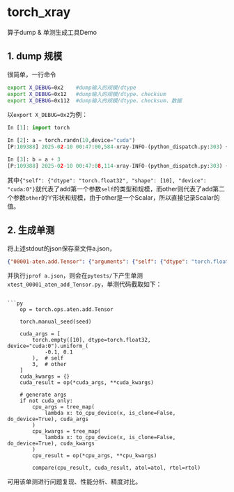 # torch_xray
算子dump &amp; 单测生成工具Demo

## 1. dump 规模
很简单，一行命令
```bash
export X_DEBUG=0x2    #dump输入的规模/dtype
export X_DEBUG=0x12   #dump输入的规模/dtype、checksum
export X_DEBUG=0x112  #dump输入的规模/dtype、checksum、数据
```
以`export X_DEBUG=0x2`为例：
```python
In [1]: import torch

In [2]: a = torch.randn(10,device="cuda")
[P:109388] 2025-02-10 00:47:00,584-xray-INFO-(python_dispatch.py:303) {"00000-aten.randn.default": {"arguments": {"size": [10], "device": "cuda", "pin_memory": false}}} 

In [3]: b = a + 3
[P:109388] 2025-02-10 00:47:08,114-xray-INFO-(python_dispatch.py:303) {"00001-aten.add.Tensor": {"arguments": {"self": {"dtype": "torch.float32", "shape": [10], "device": "cuda:0", "ptr": "0x4003000000"}, "other": 3}}}
```
其中`{"self": {"dtype": "torch.float32", "shape": [10], "device": "cuda:0"}`就代表了add第一个参数`self`的类型和规模，而other则代表了add第二个参数`other`的♈形状和规模，由于other是一个Scalar，所以直接记录Scalar的值。

## 2. 生成单测
将上述stdout的json保存至文件a.json，
```json
{"00001-aten.add.Tensor": {"arguments": {"self": {"dtype": "torch.float32", "shape": [10], "device": "cuda:0", "ptr": "0x4003000000"}, "other": 3}}}
```
并执行`jprof a.json`，则会在`pytests/`下产生单测`xtest_00001_aten_add_Tensor.py`，单测代码截取如下：
```

```py
    op = torch.ops.aten.add.Tensor

    torch.manual_seed(seed)

    cuda_args = [
        torch.empty([10], dtype=torch.float32, device="cuda:0").uniform_(
            -0.1, 0.1
        ),  # self
        3,  # other
    ]
    cuda_kwargs = {}
    cuda_result = op(*cuda_args, **cuda_kwargs)

    # generate args
    if not cuda_only:
        cpu_args = tree_map(
            lambda x: to_cpu_device(x, is_clone=False, do_device=True), cuda_args
        )
        cpu_kwargs = tree_map(
            lambda x: to_cpu_device(x, is_clone=False, do_device=True), cuda_kwargs
        )
        cpu_result = op(*cpu_args, **cpu_kwargs)

        compare(cpu_result, cuda_result, atol=atol, rtol=rtol)
```

可用该单测进行问题复现、性能分析、精度对比。
